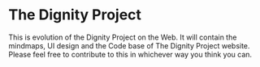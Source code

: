 # The Dignity Project


This is evolution of the Dignity Project on the Web. It will contain the mindmaps, UI design and the Code base of The Dignity Project website. Please feel free to contribute to this in whichever way you think you can.
